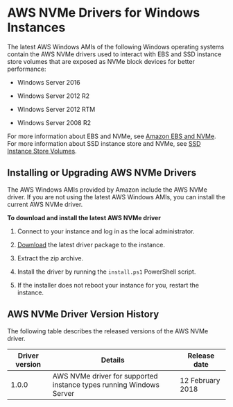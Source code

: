 # AWS NVMe Drivers for Windows Instances<a name="aws-nvme-drivers"></a>

The latest AWS Windows AMIs of the following Windows operating systems contain the AWS NVMe drivers used to interact with EBS and SSD instance store volumes that are exposed as NVMe block devices for better performance:

+ Windows Server 2016

+ Windows Server 2012 R2

+ Windows Server 2012 RTM

+ Windows Server 2008 R2

For more information about EBS and NVMe, see [Amazon EBS and NVMe](nvme-ebs-volumes.md)\. For more information about SSD instance store and NVMe, see [SSD Instance Store Volumes](ssd-instance-store.md)\.

## Installing or Upgrading AWS NVMe Drivers<a name="install-nvme-drivers"></a>

The AWS Windows AMIs provided by Amazon include the AWS NVMe driver\. If you are not using the latest AWS Windows AMIs, you can install the current AWS NVMe driver\.

**To download and install the latest AWS NVMe driver**

1. Connect to your instance and log in as the local administrator\.

1. [Download](https://s3.amazonaws.com/ec2-windows-drivers-downloads/NVMe/Latest/AWSNVMe.zip) the latest driver package to the instance\.

1. Extract the zip archive\.

1. Install the driver by running the `install.ps1` PowerShell script\.

1. If the installer does not reboot your instance for you, restart the instance\.

## AWS NVMe Driver Version History<a name="nvme-driver-version-history"></a>

The following table describes the released versions of the AWS NVMe driver\.


| Driver version | Details | Release date | 
| --- | --- | --- | 
| 1\.0\.0 | AWS NVMe driver for supported instance types running Windows Server | 12 February 2018 | 
